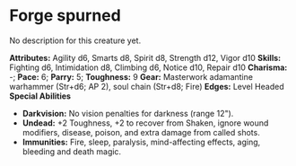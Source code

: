 # Forge spurned

No description for this creature yet.

**Attributes:** Agility d6, Smarts d8, Spirit d8, Strength d12, Vigor
d10
**Skills:** Fighting d6, Intimidation d8, Climbing d6, Notice d10,
Repair d10
**Charisma:** -; **Pace:** 6; **Parry:** 5; **Toughness:** 9
**Gear:** Masterwork adamantine warhammer (Str+d6; AP 2), soul chain
(Str+d8; Fire)
**Edges:** Level Headed
**Special Abilities**

- **Darkvision:** No vision penalties for darkness (range 12").
- **Undead:** +2 Toughness, +2 to recover from Shaken, ignore wound
modifiers, disease, poison, and extra damage from called shots.
- **Immunities:** Fire, sleep, paralysis, mind-affecting effects, aging,
bleeding and death magic.
